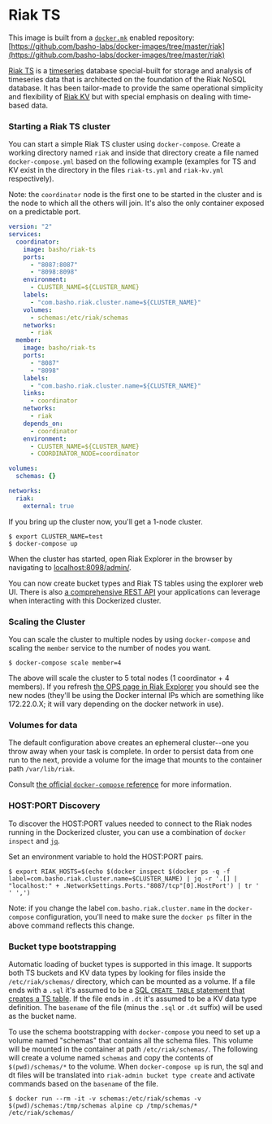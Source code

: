 # Riak TS

This image is built from a [`docker.mk`](https://github.com/jbrisbin/docker.mk) enabled repository:
[https://github.com/basho-labs/docker-images/tree/master/riak](https://github.com/basho-labs/docker-images/tree/master/riak)

[Riak TS](http://basho.com/products/riak-ts/) is a [timeseries](https://en.wikipedia.org/wiki/Time_series) database special-built for storage and analysis of timeseries data that is architected on the foundation of the Riak NoSQL database. It has been tailor-made to provide the same operational simplicity and flexibility of [Riak KV](https://github.com/basho/riak) but with special emphasis on dealing with time-based data.

### Starting a Riak TS cluster

You can start a simple Riak TS cluster using `docker-compose`. Create a working directory named `riak` and inside that directory create a file named `docker-compose.yml` based on the following example (examples for TS and KV exist in the directory in the files `riak-ts.yml` and `riak-kv.yml` respectively).

Note: the `coordinator` node is the first one to be started in the cluster and is the node to which all the others will join. It's also the only container exposed on a predictable port.

```yaml
version: "2"
services:
  coordinator:
    image: basho/riak-ts
    ports:
      - "8087:8087"
      - "8098:8098"
    environment:
      - CLUSTER_NAME=${CLUSTER_NAME}
    labels:
      - "com.basho.riak.cluster.name=${CLUSTER_NAME}"
    volumes:
      - schemas:/etc/riak/schemas
    networks:
      - riak
  member:
    image: basho/riak-ts
    ports:
      - "8087"
      - "8098"
    labels:
      - "com.basho.riak.cluster.name=${CLUSTER_NAME}"
    links:
      - coordinator
    networks:
      - riak
    depends_on:
      - coordinator
    environment:
      - CLUSTER_NAME=${CLUSTER_NAME}
      - COORDINATOR_NODE=coordinator

volumes:
  schemas: {}

networks:
  riak:
    external: true
```

If you bring up the cluster now, you'll get a 1-node cluster.

    $ export CLUSTER_NAME=test
    $ docker-compose up

When the cluster has started, open Riak Explorer in the browser by navigating to [localhost:8098/admin/](http://localhost:8098/admin/).

You can now create bucket types and Riak TS tables using the explorer web UI. There is also [a comprehensive REST API](http://basho-labs.github.io/riak_explorer/docs/api.html) your applications can leverage when interacting with this Dockerized cluster.

### Scaling the Cluster

You can scale the cluster to multiple nodes by using `docker-compose` and scaling the `member` service to the number of nodes you want.

    $ docker-compose scale member=4

The above will scale the cluster to 5 total nodes (1 coordinator + 4 members). If you refresh [the OPS page in Riak Explorer](http://localhost:8098/admin/#/cluster/default/ops) you should see the new nodes (they'll be using the Docker internal IPs which are something like 172.22.0.X; it will vary depending on the docker network in use).

### Volumes for data

The default configuration above creates an ephemeral cluster--one you throw away when your task is complete. In order to persist data from one run to the next, provide a volume for the image that mounts to the container path `/var/lib/riak`.

Consult [the official `docker-compose` reference](https://docs.docker.com/compose/compose-file/#volume-configuration-reference) for more information.

### HOST:PORT Discovery

To discover the HOST:PORT values needed to connect to the Riak nodes running in the Dockerized cluster, you can use a combination of `docker inspect` and [`jq`](https://stedolan.github.io/jq/manual/).

Set an environment variable to hold the HOST:PORT pairs.

    $ export RIAK_HOSTS=$(echo $(docker inspect $(docker ps -q -f label=com.basho.riak.cluster.name=$CLUSTER_NAME) | jq -r '.[] | "localhost:" + .NetworkSettings.Ports."8087/tcp"[0].HostPort') | tr ' ' ',')

Note: if you change the label `com.basho.riak.cluster.name` in the `docker-compose` configuration, you'll need to make sure the `docker ps` filter in the above command reflects this change.

### Bucket type bootstrapping

Automatic loading of bucket types is supported in this image. It supports both TS buckets and KV data types by looking for files inside the `/etc/riak/schemas/` directory, which can be mounted as a volume. If a file ends with a `.sql` it's assumed to be a [SQL `CREATE TABLE` statement that creates a TS table](http://docs.basho.com/riak/ts/1.3.0/using/creating-activating/). If the file ends in `.dt` it's assumed to be a KV data type definition. The `basename` of the file (minus the `.sql` or `.dt` suffix) will be used as the bucket name.

To use the schema bootstrapping with `docker-compose` you need to set up a volume named "schemas" that contains all the schema files. This volume will be mounted in the container at path `/etc/riak/schemas/`. The following will create a volume named `schemas` and copy the contents of `$(pwd)/schemas/*` to the volume. When `docker-compose up` is run, the sql and dt files will be translated into `riak-admin bucket type create` and activate commands based on the `basename` of the file.

    $ docker run --rm -it -v schemas:/etc/riak/schemas -v $(pwd)/schemas:/tmp/schemas alpine cp /tmp/schemas/* /etc/riak/schemas/
